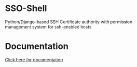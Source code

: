 # SSO-Shell
Python/Django-based SSH Certificate authority with permission management system for ssh-enabled hosts

# Documentation
[Click here for documentation](https://scheibling.github.io/SSO-Shell/#/)